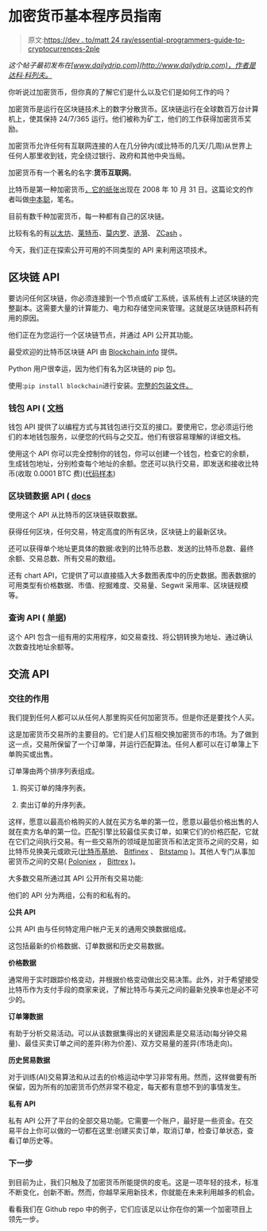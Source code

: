 # 加密货币基本程序员指南

> 原文:[https://dev . to/matt 24 ray/essential-programmers-guide-to-cryptocurrences-2ple](https://dev.to/matt24ray/essential-programmers-guide-to-cryptocurrencies-2ple)

*这个帖子最初发布在[www.dailydrip.com](http://www.dailydrip.com)，作者是达科·科列夫。*

你听说过加密货币，但你真的了解它们是什么以及它们是如何工作的吗？

加密货币是运行在区块链技术上的数字分散货币。区块链运行在全球数百万台计算机上，使其保持 24/7/365 运行。他们被称为矿工，他们的工作获得加密货币奖励。

加密货币允许任何有互联网连接的人在几分钟内(或比特币的几天/几周)从世界上任何人那里收到钱，完全绕过银行、政府和其他中央当局。

加密货币有一个著名的名字:**货币互联网**。

比特币是第一种加密货币[，它的纸张](https://bitcoin.org/bitcoin.pdf)出现在 2008 年 10 月 31 日。这篇论文的作者叫做[中本聪](https://www.wikiwand.com/en/Satoshi_Nakamoto)，笔名。

目前有数千种加密货币，每一种都有自己的区块链。

比较有名的有[以太坊](https://www.ethereum.org/)、[莱特币](https://litecoin.com/)、[莫内罗](https://getmonero.org/)、[涟漪](https://ripple.com/)、 [ZCash](https://z.cash/) 。

今天，我们正在探索公开可用的不同类型的 API 来利用这项技术。

## **区块链 API**

要访问任何区块链，你必须连接到一个节点或矿工系统，该系统有上述区块链的完整副本。这需要大量的计算能力、电力和存储空间来管理。这就是区块链原料药有用的原因。

他们正在为您运行一个区块链节点，并通过 API 公开其功能。

最受欢迎的比特币区块链 API 由 [Blockchain.info](https://blockchain.info/api/) 提供。

Python 用户很幸运，因为他们有名为区块链的 pip 包。

使用:`pip install blockchain`进行安装。[完整的包装文件。](https://github.com/blockchain/api-v1-client-python)

### 钱包 API ( [文档](https://blockchain.info/api/blockchain_wallet_api)

钱包 API 提供了以编程方式与其钱包进行交互的接口。要使用它，您必须运行他们的本地钱包服务，以便您的代码与之交互。他们有很容易理解的详细文档。

使用这个 API 你可以完全控制你的钱包，你可以创建一个钱包，检查它的余额，生成钱包地址，分别检查每个地址的余额。您还可以执行交易，即发送和接收比特币(收取 0.0001 BTC 费)([代码样本](https://github.com/KolevDarko/crypto-api-intro/blob/master/blockchain_info/wallet_api.py))

### 区块链数据 API ( [docs](https://blockchain.info/api/blockchain_api)

使用这个 API 从比特币的区块链获取数据。

获得任何区块，任何交易，特定高度的所有区块，区块链上的最新区块。

还可以获得单个地址更具体的数据:收到的比特币总数、发送的比特币总数、最终余额、交易总数、所有交易的数组。

还有 chart API，它提供了可以直接插入大多数图表库中的历史数据。图表数据的可用类型有价格数据、市值、挖掘难度、交易量、Segwit 采用率、区块链规模等。

### 查询 API ( [单据](https://blockchain.info/q))

这个 API 包含一组有用的实用程序，如交易查找、将公钥转换为地址、通过确认次数查找地址余额等。

## **交流 API**

### 交往的作用

我们提到任何人都可以从任何人那里购买任何加密货币。但是你还是要找个人买。

这是加密货币交易所的主要目的。它们是人们互相交换加密货币的市场。为了做到这一点，交易所保留了一个订单簿，并运行匹配算法。任何人都可以在订单簿上下单购买或出售。

订单簿由两个排序列表组成。

1.  购买订单的降序列表。

2.  卖出订单的升序列表。

这样，愿意以最高价格购买的人就在买方名单的第一位，愿意以最低价格出售的人就在卖方名单的第一位。匹配引擎比较最佳买卖订单，如果它们的价格匹配，它就在它们之间执行交易。有一些交易所的领域是加密货币和法定货币之间的交易，如比特币兑换美元或欧元([比特币基地](https://www.gdax.com/)、 [Bitfinex](https://bitfinex.com/) 、 [Bitstamp](https://bitstamp.com/) )。其他人专门从事加密货币之间的交易( [Poloniex](http://poloniex.com/) ， [Bittrex](http://bittrex.com/) )。

大多数交易所通过其 API 公开所有交易功能:

他们的 API 分为两组，公有的和私有的。

**公共 API**

公共 API 由与任何特定用户帐户无关的通用交换数据组成。

这包括最新的价格数据、订单数据和历史交易数据。

**价格数据**

通常用于实时跟踪价格变动，并根据价格变动做出交易决策。此外，对于希望接受比特币作为支付手段的商家来说，了解比特币与美元之间的最新兑换率也是必不可少的。

**订单簿数据**

有助于分析交易活动。可以从该数据集得出的关键因素是交易活动(每分钟交易量)、最佳买卖订单之间的差异(称为价差)、双方交易量的差异(市场走向)。

**历史贸易数据**

对于训练(AI)交易算法和从过去的价格运动中学习非常有用。然而，这样做要有所保留，因为所有的加密货币仍然非常不稳定，每天都有意想不到的事情发生。

**私有 API**

私有 API 公开了平台的全部交易功能。它需要一个账户，最好是一些资金。在交易平台上你可以做的一切都在这里:创建买卖订单，取消订单，检查订单状态，查看订单历史等。

### 下一步

到目前为止，我们只触及了加密货币所能提供的皮毛。这是一项年轻的技术，标准不断变化，创新不断。然而，你越早采用新技术，你就能在未来利用越多的机会。

看看我们在 Github repo 中的例子，它们应该足以让你在你的第一个加密项目上领先一步。